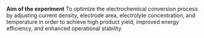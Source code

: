 ****Aim of the experiment****
To optimize the electrochemical conversion process by adjusting current density, electrode area, electrolyte concentration, and temperature in order to achieve high product yield, improved energy efficiency, and enhanced operational stability.
